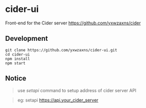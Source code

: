 # cider-ui
Front-end for the Cider server https://github.com/yxwzaxns/cider

## Development

```
git clone https://github.com/yxwzaxns/cider-ui.git
cd cider-ui
npm install
npm start
```
## Notice
> use *setapi* command to setup address of  cider server API

> eg: setapi https://api.your_cider_server

